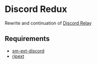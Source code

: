 # Discord Redux
Rewrite and continuation of [Discord Relay](https://github.com/Heapons/sp-discordrelay)

## Requirements
- [sm-ext-discord](https://github.com/ProjectSky/sm-ext-discord)
- [ripext](https://github.com/ErikMinekus/sm-ripext)